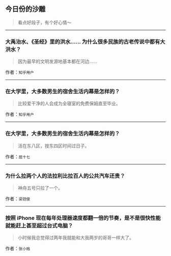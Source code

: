 ## 今日份的沙雕

> 看点好段子，有个好心情～


 
---

### 大禹治水、《圣经》里的洪水…… 为什么很多民族的古老传说中都有大洪水？

> 因为最早的文明发源地基本都在河边……


作者：`知乎用户`

---

### 在大学里，大多数男生的宿舍生活内幕是怎样的？

> 比较爱干净的人会成为全寝室的免费保姆直至毕业。


作者：`知乎用户`

---

### 在大学里，大多数男生的宿舍生活内幕是怎样的？

> 活在东八区，按东四区时间过日子。


作者：`屈十七`

---

### 为什么拉两个人的法拉利比拉百人的公共汽车还贵？

> 神舟五号只拉了一个。


作者：`梁铠俊`

---

### 按照 iPhone 现在每年处理器速度都翻一倍的节奏，是不是很快性能就能赶上甚至超过台式电脑？

> 小时候我总觉得过两年我就能和大我两岁的哥哥一样大了。


作者：`张小贱`